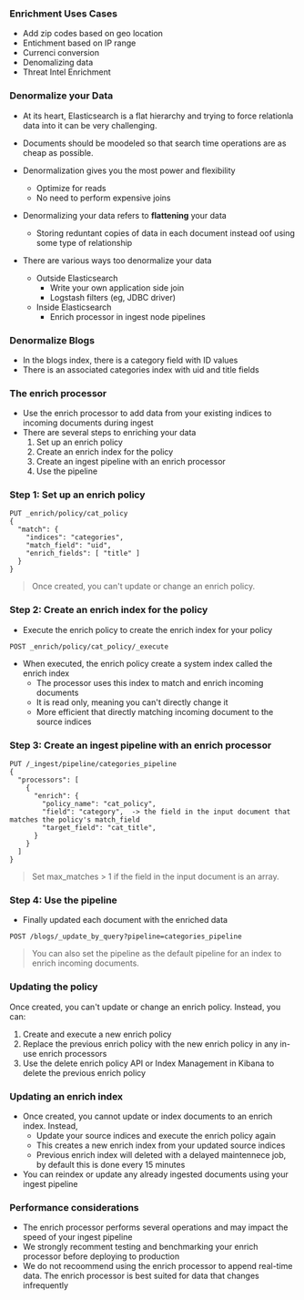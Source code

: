 ### Enrichment Uses Cases

- Add zip codes based on geo location
- Entichment based on IP range
- Currenci conversion
- Denomalizing data
- Threat Intel Enrichment

### Denormalize your Data

- At its heart, Elasticsearch is a flat hierarchy and trying to force relationla data into it can be very challenging.
- Documents should be moodeled so that search time operations  are as cheap as possible.
- Denormalization gives you the most power and flexibility
  - Optimize for reads
  - No need to perform expensive joins

- Denormalizing your data refers to **flattening** your data
  - Storing reduntant copies of data in each document instead oof using some type of relationship
- There are various ways too denormalize your data
  - Outside Elasticsearch
    - Write your own application side join
    - Logstash filters (eg, JDBC driver)
  - Inside Elasticsearch
    - Enrich processor in ingest node pipelines

### Denormalize Blogs

- In the blogs index, there is a category field with ID values
- There is an associated categories index with uid and title fields

### The enrich processor

- Use the enrich processor to add data from your existing indices to incoming documents during ingest
- There are several steps to enriching your data
  1. Set up an enrich policy
  2. Create an enrich index for the policy
  3. Create an ingest pipeline with an enrich processor
  4. Use the pipeline

### Step 1: Set up an enrich policy

```
PUT _enrich/policy/cat_policy
{
  "match": {
    "indices": "categories",
    "match_field": "uid",
    "enrich_fields": [ "title" ]
  }
}
```

> Once created, you can't update or change an enrich policy.

### Step 2: Create an enrich index for the policy

- Execute the enrich policy to create the enrich index for your policy

`POST _enrich/policy/cat_policy/_execute`

- When executed, the enrich policy create a system index called the enrich index
  - The processor uses this index to match and enrich incoming documents
  - It is read only, meaning you can't directly change it
  - More efficient that directly matching incoming document to the source indices

### Step 3: Create an ingest pipeline with an enrich processor

```
PUT /_ingest/pipeline/categories_pipeline
{
  "processors": [
    {
      "enrich": {
        "policy_name": "cat_policy",
        "field": "category",  -> the field in the input document that matches the policy's match_field
        "target_field": "cat_title",
      }
    }
  ]
}
```

> Set max_matches > 1 if the field in the input document is an array.

### Step 4: Use the pipeline

- Finally updated each document with the enriched data

`POST /blogs/_update_by_query?pipeline=categories_pipeline`

> You can also set the pipeline as the default pipeline for an index to enrich incoming documents.

### Updating the policy

Once created, you can't update or change an enrich policy. Instead, you can:
  1. Create and execute a new enrich policy
  2. Replace the previous enrich policy with the new enrich policy in any in-use enrich processors
  3. Use the delete enrich policy API or Index Management in Kibana to delete the previous enrich policy

### Updating an enrich index

- Once created, you cannot update or index documents to an enrich index. Instead,
  - Update your source indices and execute the enrich policy again
  - This creates a new enrich index from your updated source indices
  - Previous enrich index will deleted with a delayed maintennece job, by default this is done every 15 minutes
- You can reindex or update any already ingested documents using your ingest pipeline

### Performance considerations

- The enrich processor performs several operations and may impact the speed of your ingest pipeline
- We strongly recomment testing and benchmarking your enrich processor before deploying to production
- We do not recoommend using the enrich processor to append real-time data. The enrich processor is best suited for data that changes infrequently